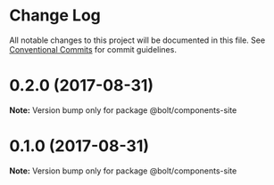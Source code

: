 # Change Log

All notable changes to this project will be documented in this file.
See [Conventional Commits](https://conventionalcommits.org) for commit guidelines.

<a name="0.2.0"></a>
# 0.2.0 (2017-08-31)




**Note:** Version bump only for package @bolt/components-site

<a name="0.1.0"></a>
# 0.1.0 (2017-08-31)




**Note:** Version bump only for package @bolt/components-site
